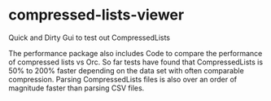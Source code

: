 # compressed-lists-viewer
Quick and Dirty Gui to test out CompressedLists

The performance package also includes Code to compare the performance of compressed lists vs Orc.  So far tests have found that CompressedLists is 50% to 200% faster depending on the data set with often comparable compression.  Parsing CompressedLists files is also over an order of magnitude faster than parsing CSV files.




